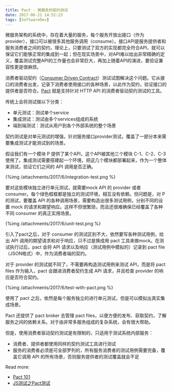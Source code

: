 ```yaml
---
title: Pact - 微服务的契约测试
date: 2017-06-21 14:52:23
tags: [SoftwareDev]
---
```


微服务架构的系统中，存在着大量的服务，每个服务开放出接口（作为provider），接口可以被很多其他服务调用（consume）。接口API是服务提供者和服务消费者之间的契约，理论上，只要测试了双方的实现都完全符合API，就可以保证它们能够正常的集成到一起；但在现实场景中，对API难以给出非常精确的定义，覆盖测试完整API的工作量也会非常巨大，再加上随着API的演进，要验证兼容性更是很麻烦。

消费者驱动契约（[Consumer Driven Contract](http://martinfowler.com/articles/consumerDrivenContracts.html)）测试试图解决这个问题。它从接口的消费者出发，记录下消费者使用接口的各种场景，以此作为契约，验证接口的提供者是否符合。[Pact](https://docs.pact.io/) 就是支持针对 HTTP API 的消费者驱动契约测试的工具。

传统上会将测试做以下分类：
- 单元测试：测试单个service
- 集成测试：测试由多个services组成的系统
- 端到端测试：测试从用户到各个外部系统的整个场景

契约测试是对单元测试的增强，针对服务接口provider测试，覆盖了一部分本来需要集成测试才能测试到的场景。

假设我们有一个模块 P 提供了某个API，这个API被其他三个模块 C-1、C-2、C-3 使用了。集成测试需要搭建起一个环境，把这几个模块都部署起来，作为一个整体来测试，验证它们之间的 API 调用是否正确。

{%img /attachments/2017/6/integration-test.png %}

要对这些模块独立进行单元测试，就需要mock API 的 provider 或者 consumer。每个绿色框框都是独立的测试环境，相互没有依赖。但问题是，对 P 的测试，要覆盖 API 的各种调用场景，需要构造出很多测试用例，分别不同的设置 mock 的请求和期望响应。这样不但很繁琐，而且还很难确保已经覆盖了各种不同 consumer 的真正实用场景。

{%img /attachments/2017/6/unit-test.png %}

引入了pact之后，对于 consumer 的测试区别不大，依然要写各种测试用例，给出 API 调用的期望请求和对于响应，只不过是换成用 pact 工具来做mock。在测试执行过后，pact 会将 API 请求以及响应（测试用例中模拟的）记录到 pact file（JSON格式）中，作为消费者端的契约。

对于 provider 的测试就不同了，不需要再构造测试用例来测试 API，而是将 pact files 作为输入，pact 会跟进消费者契约生成 API 请求，并且检查 provider 的响应是否符合契约。

{%img /attachments/2017/6/test-with-pact.png %}

使用了 pact 之后，依然是每个服务独立的进行单元测试，但是可以模拟出真实集成场景。

Pact 还提供了 pact broker 去管理 pact files，以便方便的发布、获取契约，了解服务之间的依赖关系。对于由非常多服务组成的复杂系统，会有很大帮助。

但是，使用消费者驱动契约测试是有限制的，只适用于测试系统内部服务：

- 消费者、提供者都使用同样的契约测试工具进行测试
- 服务的消费者必须是可全部罗列的，所有服务消费者的测试用例需要完备，覆盖它调用 API 的所有场景，否则服务提供者的测试覆盖就会不足

Read more:
- [Pact 101](http://dius.com.au/2016/02/03/microservices-pact/)
- [JS测试之Pact测试](http://zhouqing86.github.io/2017/04/08/js-test11-pact-test/)

